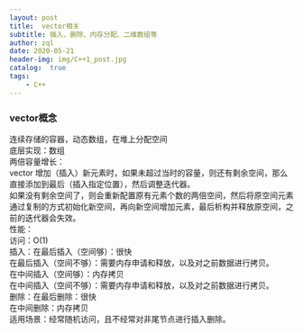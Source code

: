 ```yaml
---
layout: post
title:  vector相关
subtitle: 插入、删除、内存分配、二维数组等
author: zql
date: 2020-05-21
header-img: img/C++1_post.jpg
catalog:  true
tags:
    - C++
---
```

### vector概念  
连续存储的容器，动态数组，在堆上分配空间  
底层实现：数组  
两倍容量增长：  
vector 增加（插入）新元素时，如果未超过当时的容量，则还有剩余空间，那么直接添加到最后（插入指定位置），然后调整迭代器。  
如果没有剩余空间了，则会重新配置原有元素个数的两倍空间，然后将原空间元素通过复制的方式初始化新空间，再向新空间增加元素，最后析构并释放原空间，之前的迭代器会失效。  
性能：  
访问：O(1)  
插入：在最后插入（空间够）：很快  
在最后插入（空间不够）：需要内存申请和释放，以及对之前数据进行拷贝。  
在中间插入（空间够）：内存拷贝  
在中间插入（空间不够）：需要内存申请和释放，以及对之前数据进行拷贝。  
删除：在最后删除：很快  
在中间删除：内存拷贝  
适用场景：经常随机访问，且不经常对非尾节点进行插入删除。  
